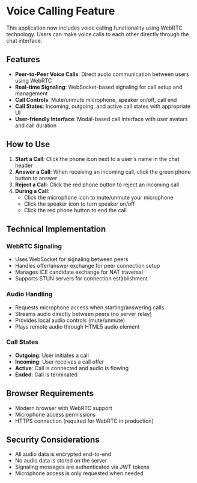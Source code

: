 # Voice Calling Feature

This application now includes voice calling functionality using WebRTC technology. Users can make voice calls to each other directly through the chat interface.

## Features

- **Peer-to-Peer Voice Calls**: Direct audio communication between users using WebRTC
- **Real-time Signaling**: WebSocket-based signaling for call setup and management
- **Call Controls**: Mute/unmute microphone, speaker on/off, call end
- **Call States**: Incoming, outgoing, and active call states with appropriate UI
- **User-friendly Interface**: Modal-based call interface with user avatars and call duration

## How to Use

1. **Start a Call**: Click the phone icon next to a user's name in the chat header
2. **Answer a Call**: When receiving an incoming call, click the green phone button to answer
3. **Reject a Call**: Click the red phone button to reject an incoming call
4. **During a Call**:
   - Click the microphone icon to mute/unmute your microphone
   - Click the speaker icon to turn speaker on/off
   - Click the red phone button to end the call

## Technical Implementation

### WebRTC Signaling
- Uses WebSocket for signaling between peers
- Handles offer/answer exchange for peer connection setup
- Manages ICE candidate exchange for NAT traversal
- Supports STUN servers for connection establishment

### Audio Handling
- Requests microphone access when starting/answering calls
- Streams audio directly between peers (no server relay)
- Provides local audio controls (mute/unmute)
- Plays remote audio through HTML5 audio element

### Call States
- **Outgoing**: User initiates a call
- **Incoming**: User receives a call offer
- **Active**: Call is connected and audio is flowing
- **Ended**: Call is terminated

## Browser Requirements

- Modern browser with WebRTC support
- Microphone access permissions
- HTTPS connection (required for WebRTC in production)

## Security Considerations

- All audio data is encrypted end-to-end
- No audio data is stored on the server
- Signaling messages are authenticated via JWT tokens
- Microphone access is only requested when needed
